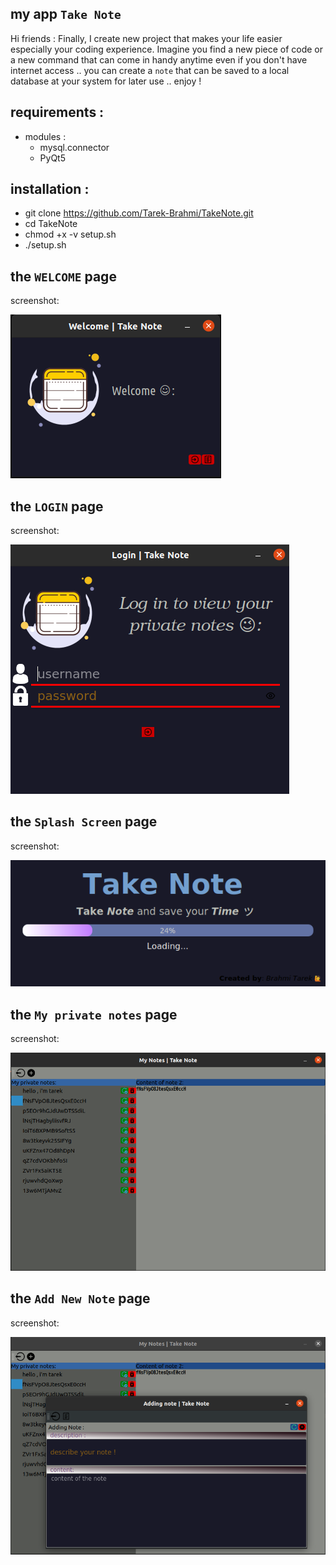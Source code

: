 ## my app `Take Note` ###
Hi friends :
Finally, I create new project that makes your life easier especially your coding experience.
Imagine you find a new piece of code or a new command that can come in handy anytime even if you don't have internet access .. you can create a `note` that can be saved to a local database at your system for later use .. enjoy !

## requirements : ##
* modules :
    * mysql.connector 
    * PyQt5 


## installation : ##
  * git clone https://github.com/Tarek-Brahmi/TakeNote.git
  * cd TakeNote
  * chmod +x -v setup.sh
  * ./setup.sh


## the `WELCOME` page ###
screenshot:

![Alt text](./screen/s_welcome.png "Welcome page")


## the `LOGIN` page ###
screenshot:

![Alt text](./screen/s_login.png "login page")

## the `Splash Screen` page ###
screenshot:

![Alt text](./screen/s_splash.png "Splash Screen page")

## the `My private notes` page ###
screenshot:

![Alt text](./screen/s_mynotes.png "All my private notes")


## the `Add New Note` page ###
screenshot:

![Alt text](./screen/s_addnote.png "adding a note to the database")
